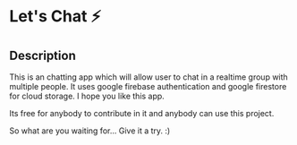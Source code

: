 # Let's Chat ⚡️

## Description

This is an chatting app which will allow user to chat in a realtime group with multiple people. It uses google firebase authentication and google firestore for cloud storage.
I hope you like this app.

Its free for anybody to contribute in it and anybody can use this project.

So what are you waiting for...
Give it a try. :)
